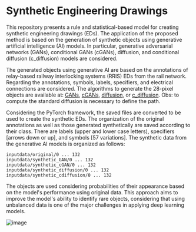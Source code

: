 # Synthetic Engineering Drawings

This repository presents a rule and statistical-based model for creating synthetic engineering drawings (EDs). The application of the proposed method is based on the generation of synthetic objects using generative artificial intelligence (AI) models. In particular, generative adversarial networks (GANs), conditional GANs (cGANs), diffusion, and conditional diffusion (c_diffusion) models are considered.

The generated objects using generative AI are based on the annotations of relay-based railway interlocking systems (RRIS) EDs from the rail network. Regarding the annotations, symbols, labels, specifiers, and electrical connections are considered. The algorithms to generate the 28-pixel objects are available at:
[GANs](https://colab.research.google.com/github/SFStefenon/synthetic_ED/blob/main/gans.ipynb), 
[cGANs](https://colab.research.google.com/github/SFStefenon/synthetic_ED/blob/main/c_gans.ipynb), 
[diffusion](https://colab.research.google.com/github/SFStefenon/synthetic_ED/blob/main/difussion.ipynb), or 
[c_diffusion](https://colab.research.google.com/github/SFStefenon/synthetic_ED/blob/main/c_difussion.ipynb). Obs: to compute the standard diffusion is necessary to define the path.

Considering the PyTorch framework, the saved files are converted to be used to create the synthetic EDs. The organization of the original annotations as well as those generated synthetically are saved according to their class. There are labels (upper and lower case letters), specifiers [arrows down or up], and symbols [57 variations]. The synthetic data from the generative AI models is organized as follows:
```
inputdata/original/0 ... 132
inputdata/synthetic_GAN/0 ... 132
inputdata/synthetic_cGAN/0 ... 132
inputdata/synthetic_diffusion/0 ... 132
inputdata/synthetic_cdiffusion/0 ... 132
```

The objects are used considering probabilities of their appearance based on the model's performance using original data. This approach aims to improve the model's ability to identify rare objects, considering that using unbalanced data is one of the major challenges in applying deep learning models.





![image](https://github.com/SFStefenon/synthetic_ED/assets/88292916/1f6741c8-7800-454d-b95f-a80d514180a4)
